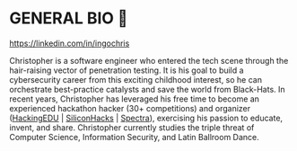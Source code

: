 # GENERAL BIO 🖖
https://linkedin.com/in/ingochris

Christopher is a software engineer who entered the tech scene through the hair-raising vector of penetration testing. It is his goal to build a cybersecurity career from this exciting childhood interest, so he can orchestrate best-practice catalysts and save the world from Black-Hats. In recent years, Christopher has leveraged his free time to become an experienced hackathon hacker (30+ competitions) and organizer ([HackingEDU](http://hackingedu.co) | [SiliconHacks](http://siliconhacks.com) | [Spectra](http://sospectra.com)), exercising his passion to educate, invent, and share. Christopher currently studies the triple threat of Computer Science, Information Security, and Latin Ballroom Dance.

